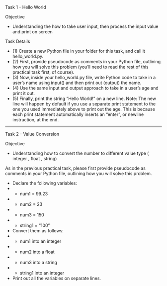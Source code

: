 Task 1 - Hello World

Objective
+ Understanding the how to take user input, then process the input value and print on screen 

Task Details
+ (1) Create a new Python file in your folder for this task, and call it
hello_world.py.
+ (2) First, provide pseudocode as comments in your Python file, outlining
how you will solve this problem (you’ll need to read the rest of this
practical task first, of course).
+ (3) Now, inside your hello_world.py file, write Python code to take in a user’s
name using input() and then print out (output) the name.
+ (4) Use the same input and output approach to take in a user’s age and
print it out.
+ (5) Finally, print the string “Hello World!” on a new line. Note: The new line
will happen by default if you use a separate print statement to the one
you used immediately above to print out the age. This is because each
print statement automatically inserts an “enter”, or newline instruction,
at the end.

-------

Task 2 - Value Conversion 

Objective
+ Understanding how to convert the number to different value type ( integer , float , string) 

As in the previous practical task, please first provide pseudocode as
comments in your Python file, outlining how you will solve this problem.
+ Declare the following variables:
+ + num1 = 99.23
+ + num2 = 23
+ + num3 = 150
+ + string1 = “100”
+ Convert them as follows:
+ + num1 into an integer
+ + num2 into a float
+ + num3 into a string
+ + string1 into an integer
+ Print out all the variables on separate lines.
